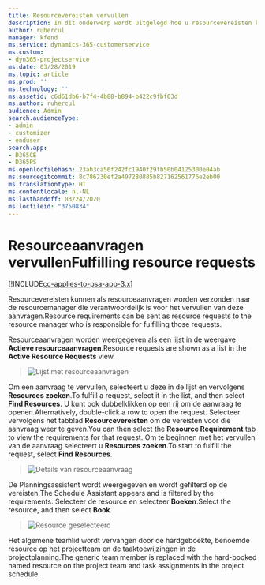 ```yaml
---
title: Resourcevereisten vervullen
description: In dit onderwerp wordt uitgelegd hoe u resourcevereisten kunt vervullen.
author: ruhercul
manager: kfend
ms.service: dynamics-365-customerservice
ms.custom:
- dyn365-projectservice
ms.date: 03/28/2019
ms.topic: article
ms.prod: ''
ms.technology: ''
ms.assetid: c6d61db6-b7f4-4b88-b894-b422c9fbf03d
ms.author: ruhercul
audience: Admin
search.audienceType:
- admin
- customizer
- enduser
search.app:
- D365CE
- D365PS
ms.openlocfilehash: 23ab3ca56f242fc1940f29fb50b04125300e04ab
ms.sourcegitcommit: 8c786230ef2a497280885b827162561776e2eb00
ms.translationtype: HT
ms.contentlocale: nl-NL
ms.lasthandoff: 03/24/2020
ms.locfileid: "3750834"
---
```

# <a name="fulfilling-resource-requests"></a><span data-ttu-id="2e714-103">Resourceaanvragen vervullen</span><span class="sxs-lookup"><span data-stu-id="2e714-103">Fulfilling resource requests</span></span>

[!INCLUDE[cc-applies-to-psa-app-3.x](../includes/cc-applies-to-psa-app-3x.md)]

<span data-ttu-id="2e714-104">Resourcevereisten kunnen als resourceaanvragen worden verzonden naar de resourcemanager die verantwoordelijk is voor het vervullen van deze aanvragen.</span><span class="sxs-lookup"><span data-stu-id="2e714-104">Resource requirements can be sent as resource requests to the resource manager who is responsible for fulfilling those requests.</span></span>

<span data-ttu-id="2e714-105">Resourceaanvragen worden weergegeven als een lijst in de weergave **Actieve resourceaanvragen**.</span><span class="sxs-lookup"><span data-stu-id="2e714-105">Resource requests are shown as a list in the **Active Resource Requests** view.</span></span>

> ![Lijst met resourceaanvragen](media/Resource-Management-image59.png)

<span data-ttu-id="2e714-107">Om een aanvraag te vervullen, selecteert u deze in de lijst en vervolgens **Resources zoeken**.</span><span class="sxs-lookup"><span data-stu-id="2e714-107">To fulfill a request, select it in the list, and then select **Find Resources**.</span></span> <span data-ttu-id="2e714-108">U kunt ook dubbelklikken op een rij om de aanvraag te openen.</span><span class="sxs-lookup"><span data-stu-id="2e714-108">Alternatively, double-click a row to open the request.</span></span> <span data-ttu-id="2e714-109">Selecteer vervolgens het tabblad **Resourcevereisten** om de vereisten voor die aanvraag weer te geven.</span><span class="sxs-lookup"><span data-stu-id="2e714-109">You can then select the **Resource Requirement** tab to view the requirements for that request.</span></span> <span data-ttu-id="2e714-110">Om te beginnen met het vervullen van de aanvraag selecteert u **Resources zoeken**.</span><span class="sxs-lookup"><span data-stu-id="2e714-110">To start to fulfill the request, select **Find Resources**.</span></span>

> ![Details van resourceaanvraag](media/Resource-Management-image60.png)

<span data-ttu-id="2e714-112">De Planningsassistent wordt weergegeven en wordt gefilterd op de vereisten.</span><span class="sxs-lookup"><span data-stu-id="2e714-112">The Schedule Assistant appears and is filtered by the requirements.</span></span> <span data-ttu-id="2e714-113">Selecteer de resource en selecteer **Boeken**.</span><span class="sxs-lookup"><span data-stu-id="2e714-113">Select the resource, and then select **Book**.</span></span>

> ![Resource geselecteerd](media/Resource-Management-image61.png)

<span data-ttu-id="2e714-115">Het algemene teamlid wordt vervangen door de hardgeboekte, benoemde resource op het projectteam en de taaktoewijzingen in de projectplanning.</span><span class="sxs-lookup"><span data-stu-id="2e714-115">The generic team member is replaced with the hard-booked named resource on the project team and task assignments in the project schedule.</span></span>
